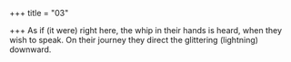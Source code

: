 +++
title = "03"

+++
As if (it were) right here, the whip in their hands is heard, when they  wish to speak.
On their journey they direct the glittering (lightning) downward.